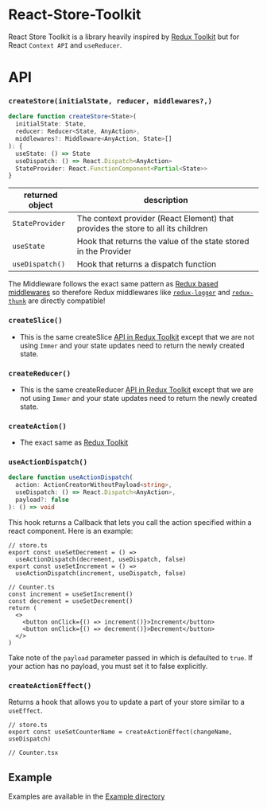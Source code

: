 # React-Store-Toolkit

React Store Toolkit is a library heavily inspired by [Redux Toolkit](https://github.com/reduxjs/redux-toolkit) but for React `Context API` and `useReducer`.

# API

### `createStore(initialState, reducer, middlewares?,)`

```ts
declare function createStore<State>(
  initialState: State,
  reducer: Reducer<State, AnyAction>,
  middlewares?: Middleware<AnyAction, State>[]
): {
  useState: () => State
  useDispatch: () => React.Dispatch<AnyAction>
  StateProvider: React.FunctionComponent<Partial<State>>
}
```

| returned object | description                                                                      |
| --------------- | -------------------------------------------------------------------------------- |
| `StateProvider` | The context provider (React Element) that provides the store to all its children |
| `useState`      | Hook that returns the value of the state stored in the Provider                  |
| `useDispatch()` | Hook that returns a dispatch function                                            |

The Middleware follows the exact same pattern as [Redux based middlewares](https://redux.js.org/understanding/history-and-design/middleware) so therefore Redux middlewares like [`redux-logger`](https://github.com/LogRocket/redux-logger) and [`redux-thunk`](https://github.com/reduxjs/redux-thunk) are directly compatible!

### `createSlice()`

- This is the same createSlice [API in Redux Toolkit](https://redux-toolkit.js.org/api/createslice) except that we are not using `Immer` and your state updates need to return the newly created state.

### `createReducer()`

- This is the same createReducer [API in Redux Toolkit](https://redux-toolkit.js.org/api/createReducer) except that we are not using `Immer` and your state updates need to return the newly created state.

### `createAction()`

- The exact same as [Redux Toolkit](https://redux-toolkit.js.org/api/createaction)

### `useActionDispatch()`

```ts
declare function useActionDispatch(
  action: ActionCreatorWithoutPayload<string>,
  useDispatch: () => React.Dispatch<AnyAction>,
  payload?: false
): () => void
```

This hook returns a Callback that lets you call the action specified within a react component. Here is an example:

```tsx
// store.ts
export const useSetDecrement = () =>
  useActionDispatch(decrement, useDispatch, false)
export const useSetIncrement = () =>
  useActionDispatch(increment, useDispatch, false)

// Counter.ts
const increment = useSetIncrement()
const decrement = useSetDecrement()
return (
  <>
    <button onClick={() => increment()}>Increment</button>
    <button onClick={() => decrement()}>Decrement</button>
  </>
)
```

Take note of the `payload` parameter passed in which is defaulted to `true`. If your action has no payload, you must set it to false explicitly.

### `createActionEffect()`

Returns a hook that allows you to update a part of your store similar to a `useEffect`.

```tsx
// store.ts
export const useSetCounterName = createActionEffect(changeName, useDispatch)

// Counter.tsx
```

## Example

Examples are available in the [Example directory](https://github.com/saranshgrover/react-store-toolkit/tree/master/example)
